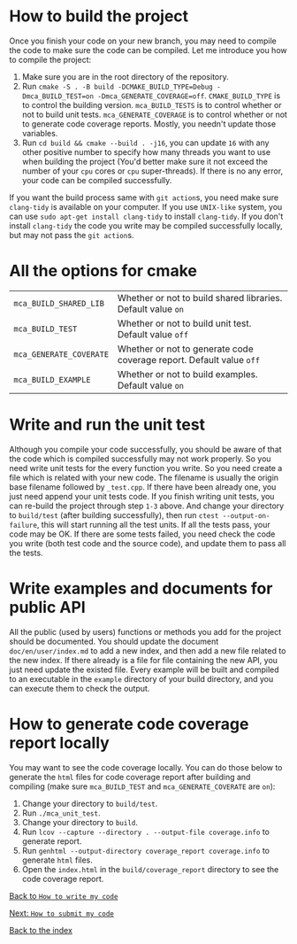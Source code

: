 # How to build the project
Once you finish your code on your new branch, you may need to compile the code to make sure the
code can be compiled. Let me introduce you how to compile the project:

1. Make sure you are in the root directory of the repository.
2. Run
`cmake -S . -B build -DCMAKE_BUILD_TYPE=Debug -Dmca_BUILD_TEST=on -Dmca_GENERATE_COVERAGE=off`.
`CMAKE_BUILD_TYPE` is to control the building version. `mca_BUILD_TESTS` is to control whether or
not to build unit tests. `mca_GENERATE_COVERAGE` is to control whether or not to generate code
coverage reports. Mostly, you needn't update those variables.
3. Run `cd build && cmake --build . -j16`, you can update `16` with any other positive number to
specify how many threads you want to use when building the project (You'd better make sure it not
exceed the number of your `cpu` cores or `cpu` super-threads). If there is no any error, your code
can be compiled successfully.

If you want the build process same with `git action`s, you need make sure `clang-tidy` is available
on your computer. If you use `UNIX-like` system, you can use `sudo apt-get install clang-tidy` to
install `clang-tidy`. If you don't install `clang-tidy` the code you write may be compiled
successfully locally, but may not pass the `git action`s.

# All the options for cmake
|                                      |   |
| -                                    | - |
| <nobr>`mca_BUILD_SHARED_LIB`</nobr>  | Whether or not to build shared libraries. Default value `on` |
| <nobr>`mca_BUILD_TEST`</nobr>        | Whether or not to build unit test. Default value `off` |
| <nobr>`mca_GENERATE_COVERATE`</nobr> | Whether or not to generate code coverage report. Default value `off` |
| <nobr>`mca_BUILD_EXAMPLE`</nobr>     | Whether or not to build examples. Default value `on` |

# Write and run the unit test
Although you compile your code successfully, you should be aware of that the code which is
compiled successfully may not work properly. So you need write unit tests for the every function you
write. So you need create a file which is related with your new code. The filename is usually the
origin base filename followed by `_test.cpp`. If there have been already one, you just need append
your unit tests code. If you finish writing unit tests, you can re-build the project through step
`1-3` above. And change your directory to `build/test` (after building successfully), then run
`ctest --output-on-failure`, this will start running all the test units. If all the tests pass, your
code may be OK. If there are some tests failed, you need check the code you write (both test code
and the source code), and update them to pass all the tests.

# Write examples and documents for public API
All the public (used by users) functions or methods you add for the project should be documented.
You should update the document `doc/en/user/index.md` to add a new index, and then add a new file
related to the new index. If there already is a file for file containing the new API, you just need
update the existed file. Every example will be built and compiled to an executable in the
`example` directory of your build directory, and you can execute them to check the output.

# How to generate code coverage report locally
You may want to see the code coverage locally. You can do those below to generate the `html` files
for code coverage report after building and compiling (make sure `mca_BUILD_TEST` and
`mca_GENERATE_COVERATE` are `on`):

1. Change your directory to `build/test`.
2. Run `./mca_unit_test`.
3. Change your directory to `build`.
4. Run `lcov --capture --directory . --output-file coverage.info` to generate report.
5. Run `genhtml --output-directory coverage_report coverage.info` to generate `html` files.
6. Open the `index.html` in the `build/coverage_report` directory to see the code coverage report.

[Back to `How to write my code`](codeWrite.md)

[Next: `How to submit my code`](codeubmit.md)

[Back to the index](index.md)
